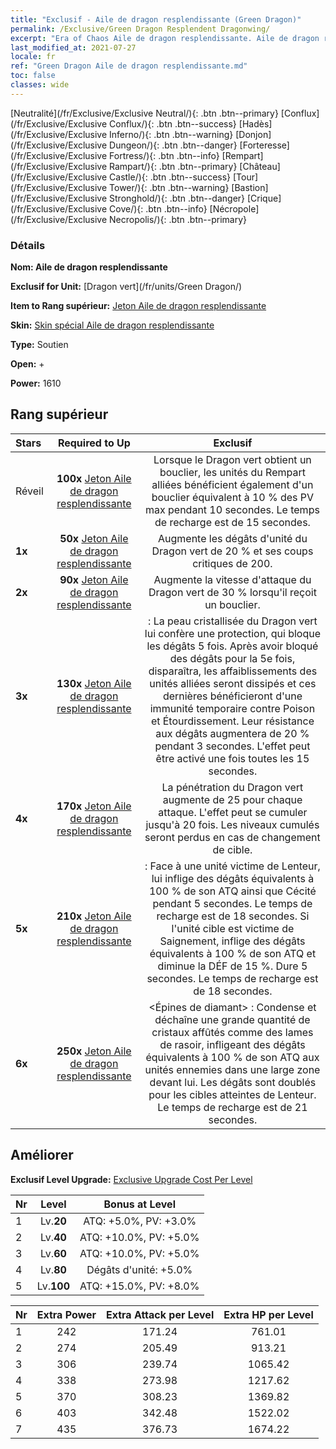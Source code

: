 ```yaml
---
title: "Exclusif - Aile de dragon resplendissante (Green Dragon)"
permalink: /Exclusive/Green Dragon Resplendent Dragonwing/
excerpt: "Era of Chaos Aile de dragon resplendissante. Aile de dragon resplendissante. Era of Chaos Exclusif Aile de dragon resplendissante. Dragon vert Exclusif."
last_modified_at: 2021-07-27
locale: fr
ref: "Green Dragon Aile de dragon resplendissante.md"
toc: false
classes: wide
---
```

 [Neutralité](/fr/Exclusive/Exclusive Neutral/){: .btn .btn--primary} [Conflux](/fr/Exclusive/Exclusive Conflux/){: .btn .btn--success} [Hadès](/fr/Exclusive/Exclusive Inferno/){: .btn .btn--warning} [Donjon](/fr/Exclusive/Exclusive Dungeon/){: .btn .btn--danger} [Forteresse](/fr/Exclusive/Exclusive Fortress/){: .btn .btn--info} [Rempart](/fr/Exclusive/Exclusive Rampart/){: .btn .btn--primary} [Château](/fr/Exclusive/Exclusive Castle/){: .btn .btn--success} [Tour](/fr/Exclusive/Exclusive Tower/){: .btn .btn--warning} [Bastion](/fr/Exclusive/Exclusive Stronghold/){: .btn .btn--danger} [Crique](/fr/Exclusive/Exclusive Cove/){: .btn .btn--info} [Nécropole](/fr/Exclusive/Exclusive Necropolis/){: .btn .btn--primary} 

### Détails
 **Nom: Aile de dragon resplendissante** 

 **Exclusif for Unit:** [Dragon vert](/fr/units/Green Dragon/) 

 **Item to Rang supérieur:** [Jeton Aile de dragon resplendissante](/ItemsFR/con_976/)

 **Skin:** [Skin spécial Aile de dragon resplendissante](/ItemsFR/con_644/)

 **Type:** Soutien

 **Open:** +

 **Power:** 1610

## Rang supérieur

  |     Stars    |  Required to Up | Exclusif |
  |:-------------|:---------------:|:---------------:|
  |  Réveil  | **100x** [Jeton Aile de dragon resplendissante](/ItemsFR/con_976/) | Lorsque le Dragon vert obtient un bouclier, les unités du Rempart alliées bénéficient également d'un bouclier équivalent à 10 % des PV max pendant 10 secondes. Le temps de recharge est de 15 secondes. |
  | **1x** <i class="fas fa-star"/> | **50x** [Jeton Aile de dragon resplendissante](/ItemsFR/con_976/) | Augmente les dégâts d'unité du Dragon vert de 20 % et ses coups critiques de 200. |
  | **2x** <i class="fas fa-star"/> | **90x** [Jeton Aile de dragon resplendissante](/ItemsFR/con_976/) | Augmente la vitesse d'attaque du Dragon vert de 30 % lorsqu'il reçoit un bouclier. |
  | **3x** <i class="fas fa-star"/> | **130x** [Jeton Aile de dragon resplendissante](/ItemsFR/con_976/) | <Garde de cristal> : La peau cristallisée du Dragon vert lui confère une protection, qui bloque les dégâts 5 fois. Après avoir bloqué des dégâts pour la 5e fois, <Garde de cristal> disparaîtra, les affaiblissements des unités alliées seront dissipés et ces dernières bénéficieront d'une immunité temporaire contre Poison et Étourdissement. Leur résistance aux dégâts augmentera de 20 % pendant 3 secondes. L'effet <Garde de cristal> peut être activé une fois toutes les 15 secondes. |
  | **4x** <i class="fas fa-star"/> | **170x** [Jeton Aile de dragon resplendissante](/ItemsFR/con_976/) | La pénétration du Dragon vert augmente de 25 pour chaque attaque. L'effet peut se cumuler jusqu'à 20 fois. Les niveaux cumulés seront perdus en cas de changement de cible. |
  | **5x** <i class="fas fa-star"/> | **210x** [Jeton Aile de dragon resplendissante](/ItemsFR/con_976/) | <Inexorable> : Face à une unité victime de Lenteur, lui inflige des dégâts équivalents à 100 % de son ATQ ainsi que Cécité pendant 5 secondes. Le temps de recharge est de 18 secondes. Si l'unité cible est victime de Saignement, inflige des dégâts équivalents à 100 % de son ATQ et diminue la DÉF de 15 %. Dure 5 secondes. Le temps de recharge est de 18 secondes. |
  | **6x** <i class="fas fa-star"/> | **250x** [Jeton Aile de dragon resplendissante](/ItemsFR/con_976/) | <Épines de diamant> : Condense et déchaîne une grande quantité de cristaux affûtés comme des lames de rasoir, infligeant des dégâts équivalents à 100 % de son ATQ aux unités ennemies dans une large zone devant lui. Les dégâts sont doublés pour les cibles atteintes de Lenteur. Le temps de recharge est de 21 secondes. |


## Améliorer
 **Exclusif Level Upgrade:** [Exclusive Upgrade Cost Per Level](/Exclusive/ExclusiveUpgradeCostPerLevel/)

  |  Nr  |   Level  | Bonus at Level |
  |:-----|:--------:|:--------------:|
  | 1 | Lv.**20** | ATQ: +5.0%, PV: +3.0% |
  | 2 | Lv.**40** | ATQ: +10.0%, PV: +5.0% |
  | 3 | Lv.**60** | ATQ: +10.0%, PV: +5.0% |
  | 4 | Lv.**80** | Dégâts d'unité: +5.0% |
  | 5 | Lv.**100** | ATQ: +15.0%, PV: +8.0% |


  |  Nr  |  Extra Power | Extra Attack per Level | Extra HP per Level |
  |:-----|:--------:|:--------:|:--------:|
  | 1 | 242 | 171.24 | 761.01 |
  | 2 | 274 | 205.49 | 913.21 |
  | 3 | 306 | 239.74 | 1065.42 |
  | 4 | 338 | 273.98 | 1217.62 |
  | 5 | 370 | 308.23 | 1369.82 |
  | 6 | 403 | 342.48 | 1522.02 |
  | 7 | 435 | 376.73 | 1674.22 |


